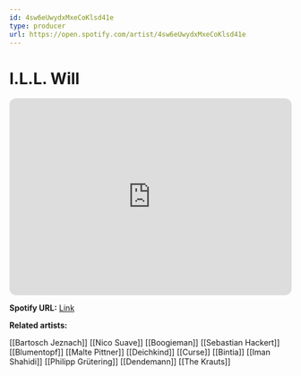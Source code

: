 ```yaml
---
id: 4sw6eUwydxMxeCoKlsd41e
type: producer
url: https://open.spotify.com/artist/4sw6eUwydxMxeCoKlsd41e
---
```

# I.L.L. Will

<iframe style="border-radius:12px" src="https://open.spotify.com/embed/artist/4sw6eUwydxMxeCoKlsd41e" width="100%" height="352" frameBorder="0" allowfullscreen="" allow="autoplay; clipboard-write; encrypted-media; fullscreen; picture-in-picture" loading="lazy"></iframe>

**Spotify URL:** [Link](https://open.spotify.com/artist/4sw6eUwydxMxeCoKlsd41e)

**Related artists:**

[[Bartosch Jeznach]]
[[Nico Suave]]
[[Boogieman]]
[[Sebastian Hackert]]
[[Blumentopf]]
[[Malte Pittner]]
[[Deichkind]]
[[Curse]]
[[Bintia]]
[[Iman Shahidi]]
[[Philipp Grütering]]
[[Dendemann]]
[[The Krauts]]
